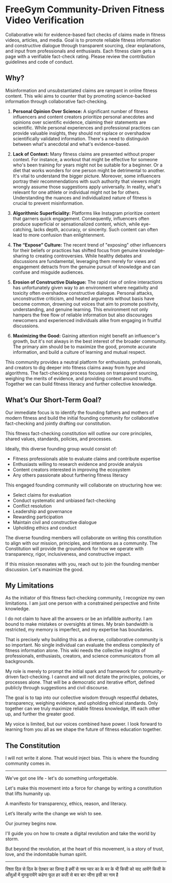 # FreeGym Community-Driven Fitness Video Verification

Collaborative wiki for evidence-based fact checks of claims made in fitness videos, articles, and media. Goal is to promote reliable fitness information and constructive dialogue through transparent sourcing, clear explanations, and input from professionals and enthusiasts. Each fitness claim gets a page with a verifiable fact-check rating. Please review the contribution guidelines and code of conduct.

## Why?

Misinformation and unsubstantiated claims are rampant in online fitness content. This wiki aims to counter that by promoting science-backed information through collaborative fact-checking.

1. **Personal Opinion Over Science:** A significant number of fitness influencers and content creators prioritize personal anecdotes and opinions over scientific evidence, claiming their statements are scientific. While personal experiences and professional practices can provide valuable insights, they should not replace or overshadow scientifically validated information. There's a need to distinguish between what's anecdotal and what's evidence-based.

2. **Lack of Context:** Many fitness claims are presented without proper context. For instance, a workout that might be effective for someone who's been training for years might not be suitable for a beginner. Or a diet that works wonders for one person might be detrimental to another. It's vital to understand the bigger picture. Moreover, some influencers portray their recommendations with such authority that viewers might wrongly assume those suggestions apply universally. In reality, what's relevant for one athlete or individual might not be for others. Understanding the nuances and individualized nature of fitness is crucial to prevent misinformation.

3. **Algorithmic Superficiality:** Platforms like Instagram prioritize content that garners quick engagement. Consequently, influencers often produce superficial or sensationalized content, which, while eye-catching, lacks depth, accuracy, or sincerity. Such content can often lead to more confusion than enlightenment.

4. **The “Expose” Culture:** The recent trend of "exposing" other influencers for their beliefs or practices has shifted focus from genuine knowledge-sharing to creating controversies. While healthy debates and discussions are fundamental, leveraging them merely for views and engagement detracts from the genuine pursuit of knowledge and can confuse and misguide audiences.

5. **Erosion of Constructive Dialogue:** The rapid rise of online interactions has unfortunately given way to an environment where negativity and toxicity often overshadow constructive dialogue. Personal attacks, unconstructive criticism, and heated arguments without basis have become common, drowning out voices that aim to promote positivity, understanding, and genuine learning. This environment not only hampers the free flow of reliable information but also discourages newcomers and experienced individuals alike from engaging in fruitful discussions.

6. **Maximizing the Good:** Gaining attention might benefit an influencer's growth, but it's not always in the best interest of the broader community. The primary aim should be to maximize the good, promote accurate information, and build a culture of learning and mutual respect.

This community provides a neutral platform for enthusiasts, professionals, and creators to dig deeper into fitness claims away from hype and algorithms. The fact-checking process focuses on transparent sourcing, weighing the merits of evidence, and providing context around truths. Together we can build fitness literacy and further collective knowledge.

## What’s Our Short-Term Goal?

Our immediate focus is to identify the founding fathers and mothers of modern fitness and build the initial founding community for collaborative fact-checking and jointly drafting our constitution. 

This fitness fact-checking constitution will outline our core principles, shared values, standards, policies, and processes.

Ideally, this diverse founding group would consist of:

- Fitness professionals able to evaluate claims and contribute expertise
- Enthusiasts willing to research evidence and provide analysis
- Content creators interested in improving the ecosystem
- Any others passionate about furthering fitness literacy

This engaged founding community will collaborate on structuring how we:

- Select claims for evaluation
- Conduct systematic and unbiased fact-checking
- Conflict resolution
- Leadership and governance
- Rewarding participation
- Maintain civil and constructive dialogue
- Upholding ethics and conduct

The diverse founding members will collaborate on writing this constitution to align with our mission, principles, and intentions as a community. The Constitution will provide the groundwork for how we operate with transparency, rigor, inclusiveness, and constructive impact.

If this mission resonates with you, reach out to join the founding member discussion. Let's maximize the good.

## My Limitations

As the initiator of this fitness fact-checking community, I recognize my own limitations. I am just one person with a constrained perspective and finite knowledge.

I do not claim to have all the answers or be an infallible authority. I am bound to make mistakes or oversights at times. My brain bandwidth is restricted, my memory is imperfect, and my expertise has boundaries.

That is precisely why building this as a diverse, collaborative community is so important. No single individual can evaluate the endless complexity of fitness information alone. This wiki needs the collective insights of professionals, enthusiasts, creators, and science communicators from all backgrounds.

My role is merely to prompt the initial spark and framework for community-driven fact-checking. I cannot and will not dictate the principles, policies, or processes alone. That will be a democratic and iterative effort, defined publicly through suggestions and civil discourse.

The goal is to tap into our collective wisdom through respectful debates, transparency, weighing evidence, and upholding ethical standards. Only together can we truly maximize reliable fitness knowledge, lift each other up, and further the greater good.

My voice is limited, but our voices combined have power. I look forward to learning from you all as we shape the future of fitness education together.

## The Constitution

I will not write it alone. That would inject bias. This is where the founding community comes in.

---

We've got one life - let's do something unforgettable.

Let's make this movement into a force for change by writing a constitution that lifts humanity up.

A manifesto for transparency, ethics, reason, and literacy.

Let’s literally write the change we wish to see.

Our journey begins now.

I'll guide you on how to create a digital revolution and take the world by storm.

But beyond the revolution, at the heart of this movement, is a story of trust, love, and the indomitable human spirit. 

---

रिश्ता दिल से दिल के ऐतबार का
ज़िन्दा है हमीं से नाम प्यार का
के मर के भी किसी को याद आयेंगे
किसी के आँसुओं में मुस्कुरायेंगे
कहेगा फूल हर कली से बार बार
जीना इसी का नाम है
